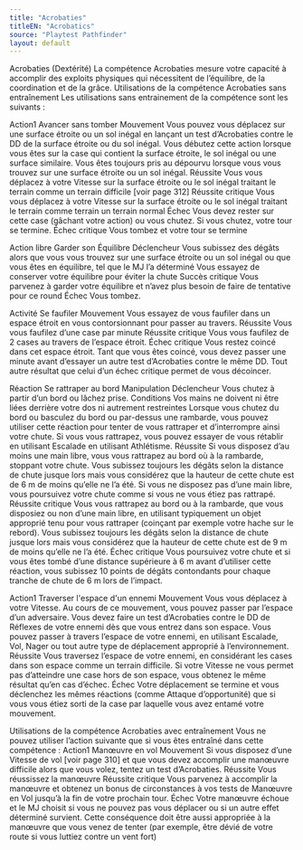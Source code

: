 ```yaml
---
title: "Acrobaties"
titleEN: "Acrobatics"
source: "Playtest Pathfinder"
layout: default
---
```


Acrobaties (Dextérité)
La compétence Acrobaties mesure votre capacité à accomplir des exploits physiques qui nécessitent de l’équilibre, de la coordination et de la grâce.
Utilisations de la compétence Acrobaties sans entraînement
Les utilisations sans entrainement de la compétence sont les suivants :

Action1 Avancer sans tomber 
Mouvement
Vous pouvez vous déplacez sur une surface étroite ou un sol inégal en lançant un test d’Acrobaties contre le DD de la surface étroite ou du sol inégal. Vous débutez cette action lorsque vous êtes sur la case qui contient la surface étroite, le sol inégal ou une surface similaire. Vous êtes toujours pris au dépourvu lorsque vous vous trouvez sur une surface étroite ou un sol inégal.
Réussite Vous vous déplacez à votre Vitesse sur la surface étroite ou le sol inégal traitant le terrain comme un terrain difficile [voir page 312]
Réussite critique Vous vous déplacez à votre Vitesse sur la surface étroite ou le sol inégal traitant le terrain comme terrain un terrain normal
Échec Vous devez rester sur cette case (gâchant votre action) ou vous chutez. Si vous chutez, votre tour se termine.
Échec critique Vous tombez et votre tour se termine

Action libre Garder son Équilibre
Déclencheur Vous subissez des dégâts alors que vous vous trouvez sur une surface étroite ou un sol inégal ou que vous êtes en équilibre, tel que le MJ l’a déterminé
Vous essayez de conserver votre équilibre pour éviter la chute
Succès critique Vous parvenez à garder votre équilibre et n’avez plus besoin de faire de tentative pour ce round
Échec Vous tombez.

Activité Se faufiler
Mouvement
Vous essayez de vous faufiler dans un espace étroit en vous contorsionnant pour passer au travers.
Réussite Vous vous faufilez d’une case par minute
Réussite critique Vous vous faufilez de 2 cases au travers de l’espace étroit.
Échec critique Vous restez coincé dans cet espace étroit. Tant que vous êtes coincé, vous devez passer une minute avant d’essayer un autre test d’Acrobaties contre le même DD. Tout autre résultat que celui d’un échec critique permet de vous décoincer.

Réaction Se rattraper au bord
Manipulation
Déclencheur Vous chutez à partir d’un bord ou lâchez prise.
Conditions Vos mains ne doivent ni être liées derrière votre dos ni autrement restreintes
Lorsque vous chutez du bord ou basculez du bord ou par-dessus une rambarde, vous pouvez utiliser cette réaction pour tenter de vous rattraper et d’interrompre ainsi votre chute. Si vous vous rattrapez, vous pouvez essayer de vous rétablir en utilisant Escalade en utilisant Athlétisme.
Réussite Si vous disposez d’au moins une main libre, vous vous rattrapez au bord où à la rambarde, stoppant votre chute. Vous subissez toujours les dégâts selon la distance de chute jusque lors mais vous considérez que la hauteur de cette chute est de 6 m de moins qu’elle ne l’a été. Si vous ne disposez pas d’une main libre, vous poursuivez votre chute comme si vous ne vous étiez pas rattrapé.
Réussite critique Vous vous rattrapez au bord ou à la rambarde, que vous disposiez ou non d’une main libre, en utilisant typiquement un objet approprié tenu  pour vous rattraper (coinçant par exemple votre hache sur le rebord). Vous subissez toujours les dégâts selon la distance de chute jusque lors mais vous considérez que la hauteur de cette chute est de 9 m de moins qu’elle ne l’a été.
Échec critique Vous poursuivez votre chute et si vous êtes tombé d’une distance supérieure à 6 m avant d’utiliser cette réaction, vous subissez 10 points de dégâts contondants pour chaque tranche de chute de 6 m lors de l’impact.

Action1 Traverser l'espace d'un ennemi
Mouvement
Vous vous déplacez à votre Vitesse. Au cours de ce mouvement, vous pouvez passer par l’espace d’un adversaire. Vous devez faire un test d’Acrobaties contre le DD de Réflexes de votre ennemi dès que vous entrez dans son espace. Vous pouvez passer à travers l’espace de votre ennemi, en utilisant Escalade, Vol, Nager ou tout autre type de déplacement approprié à l’environnement.
Réussite Vous traversez l’espace de votre ennemi, en considérant les cases dans son espace comme un terrain difficile. Si votre Vitesse ne vous permet pas d’atteindre une case hors de son espace, vous obtenez le même résultat qu’en cas d’échec.
Échec Votre déplacement se termine et vous déclenchez les mêmes réactions (comme Attaque d’opportunité) que si vous vous étiez sorti de la case par laquelle vous avez entamé votre mouvement.

Utilisations de la compétence Acrobaties avec entraînement
Vous ne pouvez utiliser l’action suivante que si vous êtes entraîné dans cette compétence :
Action1 Manœuvre en vol
Mouvement
Si vous disposez d’une Vitesse de vol [voir page 310] et que vous devez accomplir une manœuvre difficile alors que vous volez, tentez un test d’Acrobaties.
Réussite Vous réussissez la manœuvre
Réussite critique Vous parvenez à accomplir la manœuvre et obtenez un bonus de circonstances à vos tests de Manœuvre en Vol jusqu’à la fin de votre prochain tour.
Échec Votre manœuvre échoue et le MJ choisit si vous ne pouvez pas vous déplacer ou si un autre effet déterminé survient. Cette conséquence doit être aussi appropriée à la manœuvre que vous venez de tenter (par exemple, être dévié de votre route si vous luttiez contre un vent fort)

